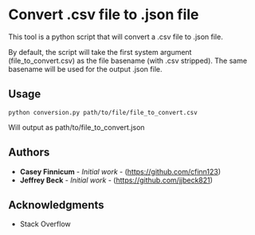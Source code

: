 # Convert .csv file to .json file

This tool is a python script that will convert a .csv file to .json file. 

By default, the script will take the first system argument (file_to_convert.csv) as the file basename (with .csv stripped). The same basename will be used for the output .json file.

## Usage

```
python conversion.py path/to/file/file_to_convert.csv
```

Will output as path/to/file_to_convert.json

## Authors

* **Casey Finnicum** - *Initial work* - (https://github.com/cfinn123)
* **Jeffrey Beck** - *Initial work* - (https://github.com/jjbeck821)

## Acknowledgments

* Stack Overflow
